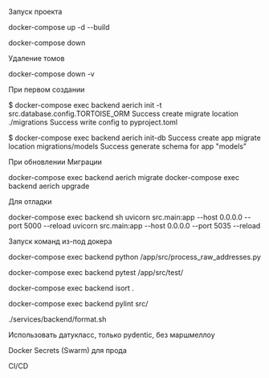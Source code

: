 Запуск проекта

docker-compose up -d --build

docker-compose down

Удаление томов

docker-compose down -v

При первом создании

$ docker-compose exec backend aerich init -t src.database.config.TORTOISE_ORM
Success create migrate location ./migrations
Success write config to pyproject.toml

$ docker-compose exec backend aerich init-db
Success create app migrate location migrations/models
Success generate schema for app "models"


При обновлении Миграции

docker-compose exec backend aerich migrate
docker-compose exec backend aerich upgrade

Для отладки

docker-compose exec backend sh
uvicorn src.main:app --host 0.0.0.0 --port 5000 --reload
uvicorn src.main:app --host 0.0.0.0 --port 5035 --reload

Запуск команд из-под докера

docker-compose exec backend python /app/src/process_raw_addresses.py

docker-compose exec backend pytest /app/src/test/

docker-compose exec backend isort .

docker-compose exec backend pylint src/

./services/backend/format.sh


Использовать датукласс, только pydentic, без маршмеллоу

Docker Secrets (Swarm) для прода

CI/CD 